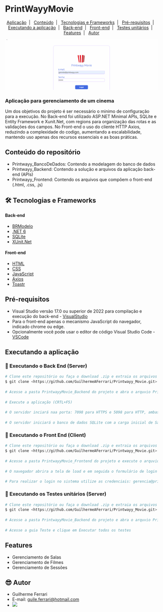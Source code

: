 # PrintWayyMovie

<p align="center">
    <a href="#aplicação-para-gerenciamento-de-um-cinema">Aplicação</a>&nbsp;&nbsp;|&nbsp;&nbsp;
    <a href="#conteúdo-do-repositório">Conteúdo</a>&nbsp;&nbsp;|&nbsp;&nbsp;
    <a href="#-tecnologias-e-frameworks">Tecnologias e Frameworks</a>&nbsp;&nbsp;|&nbsp;&nbsp;
    <a href="#pré-requisitos">Pré-requisitos</a>&nbsp;&nbsp;|&nbsp;&nbsp;
    <a href="#executando-a-aplicação">Executando a aplicação</a>&nbsp;&nbsp;|&nbsp;&nbsp;
    <a href="#-executando-o-back-end-server">Back-end</a>&nbsp;&nbsp;|&nbsp;&nbsp;
    <a href="#-executando-o-front-end-client">Front-end</a>&nbsp;&nbsp;|&nbsp;&nbsp;
    <a href="#-executando-os-testes-unitários-server">Testes unitários</a>&nbsp;&nbsp;|&nbsp;&nbsp;
    <a href="#features">Features</a>&nbsp;&nbsp;|&nbsp;&nbsp;
    <a href="#-autor">Autor</a>
</p>

![](./PrintWayyMovie_FrontEnd/assets/img/PrintWayyMovie.gif)

### Aplicação para gerenciamento de um cinema

Um dos objetivos do projeto é ser necessário o minimo de configuração para a execução.
No Back-end foi utilizado ASP.NET Minimal APIs, SQLite e Entity Framework e Xunit.Net, com regions para organização das rotas e as validações dos campos.
No Front-end o uso do cliente HTTP Axios, reduzindo a complexidade do codigo, aumentando a escalabilidade, mantendo uso apenas dos recursos essenciais e as boas práticas.

## Conteúdo do repositório
- Printwayy_BancoDeDados: Contendo a modelagem do banco de dados
- Printwayy_Backend: Contendo a solução e arquivos da aplicação back-end (APIs)
- Printwayy_Frontend: Contendo os arquivos que compõem o front-end (.html, .css, .js)

## 🛠 Tecnologias e Frameworks
#### Back-end
- [BRModelo](https://www.brmodeloweb.com/lang/pt-br/index.html)
- [.NET 6](https://visualstudio.microsoft.com/pt-br/vs/community/)
- [SQLite](https://www.sqlite.org/index.html)
- [XUnit.Net](https://xunit.net/)
#### Front-end
- [HTML](https://developer.mozilla.org/pt-BR/docs/Web/HTML)
- [CSS](https://developer.mozilla.org/pt-BR/docs/Web/CSS)
- [JavaScript](https://developer.mozilla.org/pt-BR/docs/Web/JavaScript)
- [Axios](https://axios-http.com/ptbr/docs/intro)
- [Toastr](https://github.com/CodeSeven/toastr)

## Pré-requisitos
- Visual Studio versão 17.0 ou superior de 2022 para compilação e execução do back-end - [VisualStudio](https://visualstudio.microsoft.com/pt-br/vs/community/)
- Para o front-end apenas o mecanismo JavaScript do navegador, indicado chrome ou edge.
- Opcionalmente você pode usar o editor de código Visual Studio Code - [VSCode](https://code.visualstudio.com/)

## Executando a aplicação
### 🎲 Executando o Back End (Server)
```bash
# Clone este repositório ou faça o download .zip e extraia os arquivos
$ git clone <https://github.com/GuilhermeAFerrari/Printwayy_Movie.git>

# Acesse a pasta PrintwayyMovie_Backend do projeto e abra o arquvio PrintwayyMovie_API.sln com o Visual Studio

# Execute a aplicação (CRTL+F5)

# O servidor inciará naa porta: 7098 para HTTPS e 5098 para HTTP, ambas configurações sem econtram no arquivo "Properties/launchSettings.json"

# O servidor iniciará o banco de dados SQLite com a carga inicial de Salas e todas entidades presente na modelagem do banco.
```
### 🎲 Executando o Front End (Client)

```bash
# Clone este repositório ou faça o download .zip e extraia os arquivos
$ git clone <https://github.com/GuilhermeAFerrari/Printwayy_Movie.git>

# Acesse a pasta PrintwayyMovie_Frontend do projeto e execute o arquvio index.html presente na raiz da pasta

# O navegador abrira a tela de load e em seguida o formulário de login iniciando o fluxo do sistema

# Para realizar o login no sistema utilize as credenciais: gerencia@printwayy.com | gerencia (Com acesso a todas operações) ou admin@printwayy.com | admin (Com acesso apenas de visualização das telas).
```
### 🎲 Executando os Testes unitários (Server)
```bash
# Clone este repositório ou faça o download .zip e extraia os arquivos
$ git clone <https://github.com/GuilhermeAFerrari/Printwayy_Movie.git>

# Acesse a pasta PrintwayyMovie_Backend do projeto e abra o arquvio PrintwayyMovie_API.sln com o Visual Studio

# Acesse a guia Teste e clique em Executar todos os testes
```

## Features
- Gerenciamento de Salas
- Gerenciamento de Filmes
- Gerenciamento de Sessões

## 😎 Autor
- Guilherme Ferrari
- E-mail: guile.ferrari@hotmail.com
- [<img src="https://img.shields.io/badge/linkedin-%230077B5.svg?&style=for-the-badge&logo=linkedin&logoColor=white" />](https://www.linkedin.com/in/guilherme-antonio-ferrari/)
